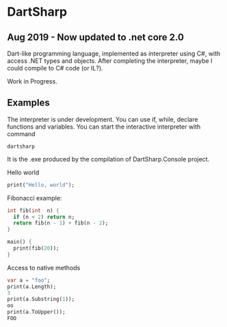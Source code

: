 # DartSharp

## Aug 2019 - Now updated to .net core 2.0

Dart-like programming language, implemented as interpreter using C#, with access .NET types and objects.
After completing the interpreter, maybe I could compile to C# code (or IL?).

Work in Progress.

## Examples

The interpreter is under development. You can use if, while, declare functions and variables.
You can start the interactive interpreter with command

```
dartsharp
```

It is the .exe produced by the compilation of DartSharp.Console project.

Hello world

```dart
print("Hello, world");
```

Fibonacci example:

```dart
int fib(int  n) {
  if (n < 2) return n;
  return fib(n - 1) + fib(n - 2);
}

main() {
  print(fib(20));
}
```

Access to native methods

```dart
var a = "foo";
print(a.Length);
3
print(a.Substring(1));
oo
print(a.ToUpper());
FOO
```


